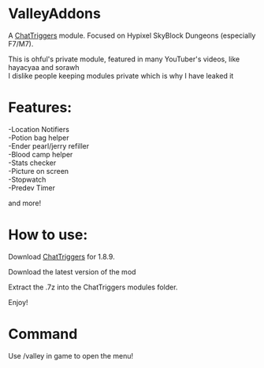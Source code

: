 # ValleyAddons
A [ChatTriggers](https://chattriggers.com/) module. Focused on Hypixel SkyBlock Dungeons (especially F7/M7).

This is ohful's private module, featured in many YouTuber's videos, like hayacyaa and sorawh<br>
I dislike people keeping modules private which is why I have leaked it

# Features:
-Location Notifiers<br>
-Potion bag helper<br>
-Ender pearl/jerry refiller<br>
-Blood camp helper<br>
-Stats checker<br>
-Picture on screen<br>
-Stopwatch<br>
-Predev Timer<br>

 and more!<br>


# How to use:

Download [ChatTriggers](https://chattriggers.com/) for 1.8.9.

Download the latest version of the mod

Extract the .7z into the ChatTriggers modules folder.

Enjoy!

# Command
Use /valley in game to open the menu!

